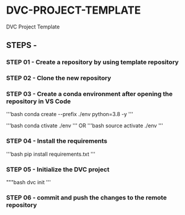 # DVC-PROJECT-TEMPLATE
DVC Project Template

## STEPS -

### STEP 01 - Create a repository by using template repository

### STEP 02 - Clone the new repository

### STEP 03 - Create a conda environment after opening the repository in VS Code

'''bash
conda create --prefix ./env python=3.8 -y
'''

'''bash
conda ctivate ./env
'''
OR
'''bash
source activate ./env
'''

### STEP 04 - Install the requirements
'''bash
pip install requirements.txt
'''

### STEP 05 - Initialize the DVC project
"""bash
dvc init
'''

### STEP 06 - commit and push the changes to the remote repository
